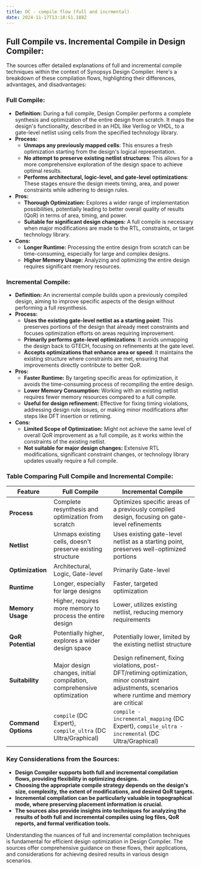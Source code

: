 ```yaml
---
title: DC - compile flow (full and incrmental)
date: 2024-11-17T13:18:51.188Z
---
```


## Full Compile vs. Incremental Compile in Design Compiler:

The sources offer detailed explanations of full and incremental compile techniques within the context of Synopsys Design Compiler.  Here's a breakdown of these compilation flows, highlighting their differences, advantages, and disadvantages:

### Full Compile:

*   **Definition:** During a full compile, Design Compiler performs a complete synthesis and optimization of the entire design from scratch. It maps the design's functionality, described in an HDL like Verilog or VHDL, to a gate-level netlist using cells from the specified technology library.
*   **Process:** 
    *   **Unmaps any previously mapped cells**: This ensures a fresh optimization starting from the design's logical representation.
    *   **No attempt to preserve existing netlist structures**: This allows for a more comprehensive exploration of the design space to achieve optimal results.
    *   **Performs architectural, logic-level, and gate-level optimizations**: These stages ensure the design meets timing, area, and power constraints while adhering to design rules.
*   **Pros:**
    *   **Thorough Optimization:** Explores a wider range of implementation possibilities, potentially leading to better overall quality of results (QoR) in terms of area, timing, and power.
    *   **Suitable for significant design changes:** A full compile is necessary when major modifications are made to the RTL, constraints, or target technology library.
*   **Cons:**
    *   **Longer Runtime:**  Processing the entire design from scratch can be time-consuming, especially for large and complex designs.
    *   **Higher Memory Usage:**  Analyzing and optimizing the entire design requires significant memory resources.

### Incremental Compile:

*   **Definition:**  An incremental compile builds upon a previously compiled design, aiming to improve specific aspects of the design without performing a full resynthesis. 
*   **Process:**
    *   **Uses the existing gate-level netlist as a starting point**: This preserves portions of the design that already meet constraints and focuses optimization efforts on areas requiring improvement.
    *   **Primarily performs gate-level optimizations**: It avoids unmapping the design back to GTECH, focusing on refinements at the gate level.
    *   **Accepts optimizations that enhance area or speed**: It maintains the existing structure where constraints are met, ensuring that improvements directly contribute to better QoR.
*   **Pros:**
    *   **Faster Runtime:**  By targeting specific areas for optimization, it avoids the time-consuming process of recompiling the entire design.
    *   **Lower Memory Consumption:** Working with an existing netlist requires fewer memory resources compared to a full compile.
    *   **Useful for design refinement:**  Effective for fixing timing violations, addressing design rule issues, or making minor modifications after steps like DFT insertion or retiming.
*   **Cons:**
    *   **Limited Scope of Optimization:**  Might not achieve the same level of overall QoR improvement as a full compile, as it works within the constraints of the existing netlist.
    *   **Not suitable for major design changes:** Extensive RTL modifications, significant constraint changes, or technology library updates usually require a full compile.

### Table Comparing Full Compile and Incremental Compile:

| Feature            | Full Compile                                                                                                  | Incremental Compile                                                                                                                                    |
| ------------------ | ----------------------------------------------------------------------------------------------------------- | ----------------------------------------------------------------------------------------------------------------------------------------------------- |
| **Process**         | Complete resynthesis and optimization from scratch                                                           | Optimizes specific areas of a previously compiled design, focusing on gate-level refinements                                                         |
| **Netlist**         | Unmaps existing cells, doesn't preserve existing structure                                                 | Uses existing gate-level netlist as a starting point, preserves well-optimized portions                                                                |
| **Optimization**   | Architectural, Logic, Gate-level                                                                            | Primarily Gate-level                                                                                                                                 |
| **Runtime**        | Longer, especially for large designs                                                                         | Faster, targeted optimization                                                                                                                      |
| **Memory Usage**    | Higher, requires more memory to process the entire design                                                     | Lower, utilizes existing netlist, reducing memory requirements                                                                                      |
| **QoR Potential**  | Potentially higher, explores a wider design space                                                             | Potentially lower, limited by the existing netlist structure                                                                                        |
| **Suitability**     | Major design changes, initial compilation, comprehensive optimization                                         | Design refinement, fixing violations, post-DFT/retiming optimization, minor constraint adjustments, scenarios where runtime and memory are critical |
| **Command Options** | `compile` (DC Expert), `compile_ultra` (DC Ultra/Graphical)                                                 | `compile -incremental_mapping` (DC Expert), `compile_ultra -incremental` (DC Ultra/Graphical)                                                       |

### Key Considerations from the Sources:

*   **Design Compiler supports both full and incremental compilation flows, providing flexibility in optimizing designs.**
*   **Choosing the appropriate compile strategy depends on the design's size, complexity, the extent of modifications, and desired QoR targets.**
*   **Incremental compilation can be particularly valuable in topographical mode, where preserving placement information is crucial.**
*   **The sources also provide insights into techniques for analyzing the results of both full and incremental compiles using log files, QoR reports, and formal verification tools.**

Understanding the nuances of full and incremental compilation techniques is fundamental for efficient design optimization in Design Compiler. The sources offer comprehensive guidance on these flows, their applications, and considerations for achieving desired results in various design scenarios. 
